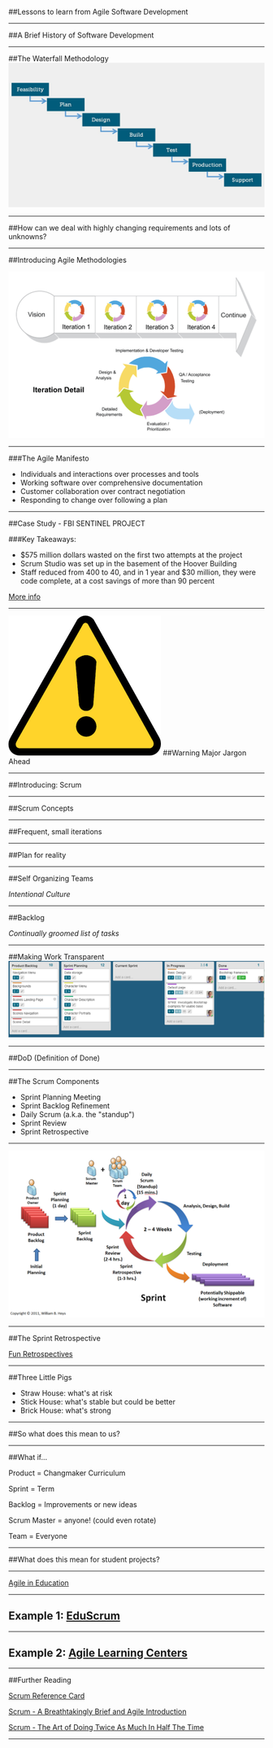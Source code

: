 ##Lessons to learn from Agile Software Development

---

##A Brief History of Software Development

---

##The Waterfall Methodology
![Image of Waterfall](images/waterfall-project-management.jpg)

---

##How can we deal with highly changing requirements and lots of unknowns?

---

##Introducing Agile Methodologies

![Image of Agile Methodology](images/scrum-iteration-detail.png)

---

###The Agile Manifesto

- Individuals and interactions over processes and tools
- Working software over comprehensive documentation
- Customer collaboration over contract negotiation
- Responding to change over following a plan

---

##Case Study - FBI SENTINEL PROJECT

###Key Takeaways:

- $575 million dollars wasted on the first two attempts at the project
- Scrum Studio was set up in the basement of the Hoover Building
- Staff reduced from 400 to 40, and in 1 year and $30 million, they were code complete, at a cost savings of more than 90 percent

[More info](http://bit.ly/1fs07Ji)

---

![Warning Image](images/warning.png)
##Warning Major Jargon Ahead

---

##Introducing: Scrum 


---

##Scrum Concepts

---

##Frequent, small iterations

---

##Plan for reality

---

##Self Organizing Teams

_Intentional Culture_

---

##Backlog

_Continually groomed list of tasks_

---

##Making Work Transparent
![Scrum board in Trello](images/scrumfortrelloboard.png)

---

##DoD (Definition of Done)

---

##The Scrum Components

- Sprint Planning Meeting
- Sprint Backlog Refinement
-	Daily Scrum (a.k.a. the "standup")
- Sprint Review
- Sprint Retrospective

---

![Image of Scrum Process](images/scrum-process.png)

---

##The Sprint Retrospective

[Fun Retrospectives](http://www.funretrospectives.com/)

---

##Three Little Pigs

- Straw House: what's at risk
- Stick House: what's stable but could be better
- Brick House: what's strong
---

##So what does this mean to us?

---

##What if...

Product = Changmaker Curriculum

Sprint = Term

Backlog = Improvements or new ideas

Scrum Master = anyone! (could even rotate)

Team = Everyone

---

##What does this mean for student projects?

---

[Agile in Education](http://www.agileineducation.org/)

---

## Example 1: [EduScrum](http://eduscrum.nl)

---

## Example 2: [Agile Learning Centers](http://agilelearningcenters.org/)

---

##Further Reading

[Scrum Reference Card](https://www.collab.net/sites/default/files/uploads/CollabNet_scrumreferencecard.pdf)

[Scrum - A Breathtakingly Brief and Agile Introduction](https://www.amazon.com/Scrum-Breathtakingly-Brief-Agile-Introduction/dp/193796504X)

[Scrum - The Art of Doing Twice As Much In Half The Time](https://www.amazon.com/Scrum-Doing-Twice-Work-Half/dp/038534645X/ref=pd_lpo_sbs_14_t_1?_encoding=UTF8&psc=1&refRID=S4D8QWK03G7ZG6PFQAME)

---
